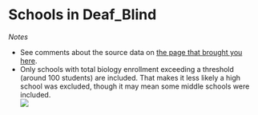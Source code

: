 # Schools in Deaf_Blind  *Notes*- See comments about the source data on [the page that brought you here](https://adamlamee.github.io/FL-K12-analyses/plots/District_pages/Deaf_Blind.html).  - Only schools with total biology enrollment exceeding a threshold (around 100 students) are included. That makes it less likely a high school was excluded, though it may mean some middle schools were included.  
![](../School_plots/DEAF_BLIND/)
